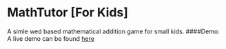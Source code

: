 MathTutor [For Kids]
====================
A simle wed based mathematical addition game for small kids. 
####Demo:  
A live demo can be found [here](http://itsmnsi.000webhostapp.com/mathapp) 
